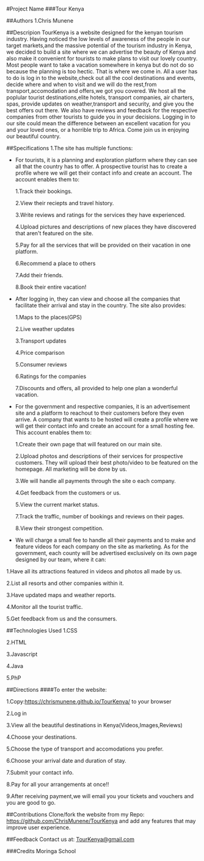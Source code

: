 #Project Name
###Tour Kenya

##Authors
1.Chris Munene


##Descripion
TourKenya is a website designed for the kenyan tourism industry. Having noticed the low levels of awareness
of the people in our target markets,and the massive potential of the tourism industry in Kenya, we decided to build a site where we can advertise the beauty of Kenya and also make it convenient for tourists to make plans to visit our lovely country. Most people want to take a vacation somewhere in kenya but do not do so because the planning is too hectic. That is where we come in. All a user has to do is log in to the website,check out all the cool destinations and events, decide where and when to visit and we will do the rest,from transport,accomodation and offers,we got you covered. We host all the poplular tourist destinations,elite hotels, transport companies, air charters, spas, provide updates on weather,transport and security, and give you the best offers out there. We also have reviews and feedback for the respective companies from other tourists to guide you in your decisions. Logging in to our site could mean the difference between an excellent vacation for you and your loved ones, or a horrible trip to Africa. Come join us in enjoying our beautiful country.

##Specifications
1.The site has multiple functions:
 
  * For tourists, it is a planning and exploration platform where they can see all that the country has to offer. A prospective tourist has to create a profile where we will get their contact info and create an account. The account enables them to:
  
    1.Track their bookings.
  
    2.View their reciepts and travel history.
  
    3.Write reviews and ratings for the services they have experienced.
  
    4.Upload pictures and descriptions of new places they have discovered that aren't featured on the site.
  
    5.Pay for all the services that will be provided on their vacation in one platform.
  
    6.Recommend a place to others
  
    7.Add their friends.
  
    8.Book their entire vacation!
  
  * After logging in, they can view and choose all the companies that facilitate their arrival and stay in the country. 
    The site also provides:
    
    1.Maps to the places(GPS)
  
    2.Live weather updates
  
    3.Transport updates
  
    4.Price comparison
  
    5.Consumer reviews
  
    6.Ratings for the companies
  
    7.Discounts and offers, all provided to help one plan a wonderful vacation.
 
  * For the government and respective companies, it is an advertisement site and a platform to reachout to their customers before they even arrive.
  A company that wants to be hosted will create a profile where we will get their contact info and create an account for a small hosting fee. This account enables them to:
 
    1.Create their own page that will featured on our main site. 
  
    2.Upload photos and descriptions of their services for prospective customers. They will upload their best photo/video to be featured on the homepage. All marketing will be done by us.
 
    3.We will handle all payments through the site o each company.
  
    4.Get feedback from the customers or us.
 
    5.View the current market status.
 
    7.Track the traffic, number of bookings and reviews on their pages.
 
    8.View their strongest competition.
  
  * We will charge a small fee to handle all their payments and to make and feature videos for each company on the site as marketing. 
  As for the  government, each county will be advertised exclusively on its own page designed by our team, where it can:
  
   1.Have all its attractions featured in videos and photos all made by us.
 
   2.List all resorts and other companies within it.
 
   3.Have updated maps and weather reports.
 
   4.Monitor all the tourist traffic.
 
   5.Get feedback from us and the consumers.
 
 
 

##Technologies Used
1.CSS

2.HTML

3.Javascript

4.Java

5.PhP

##Directions
####To enter the website:

1.Copy:https://chrismunene.github.io/TourKenya/ to your browser

2.Log in

3.View all the beautiful destinations in Kenya(Videos,Images,Reviews)

4.Choose your destinations.

5.Choose the type of transport and accomodations you prefer.

6.Choose your arrival date and duration of stay.

7.Submit your contact info.

8.Pay for all your arrangements at once!!

9.After receiving payment,we will email you your tickets and vouchers and you are good to go.

##Contributions
Clone/fork the website from my Repo:  https://github.com/ChrisMunene/TourKenya  and add any features that may
improve user experience.

##Feedback
Contact us at: TourKenya@gmail.com

###Credits
Moringa School